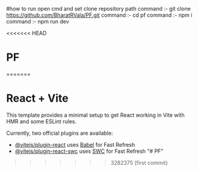 #how to run 
open cmd and set clone repository path
command :- git clone https://github.com/BharatRVala/PF.git
command :- cd pf
command :- npm i
command :- npm run dev


<<<<<<< HEAD
# PF
=======
# React + Vite

This template provides a minimal setup to get React working in Vite with HMR and some ESLint rules.

Currently, two official plugins are available:

- [@vitejs/plugin-react](https://github.com/vitejs/vite-plugin-react/blob/main/packages/plugin-react/README.md) uses [Babel](https://babeljs.io/) for Fast Refresh
- [@vitejs/plugin-react-swc](https://github.com/vitejs/vite-plugin-react-swc) uses [SWC](https://swc.rs/) for Fast Refresh
"# PF" 
>>>>>>> 3282375 (first commit)
